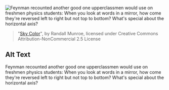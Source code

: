 ![Feynman recounted another good one upperclassmen would use on freshmen physics students: When you look at words in a mirror, how come they're reversed left to right but not top to bottom? What's special about the horizontal axis?](https://imgs.xkcd.com/comics/sky_color.png)
> "[Sky Color](https://xkcd.com/1145/)", by Randall Munroe, licensed under Creative Commons Attribution-NonCommercial 2.5 License

## Alt Text
Feynman recounted another good one upperclassmen would use on freshmen physics students: When you look at words in a mirror, how come they're reversed left to right but not top to bottom? What's special about the horizontal axis?
